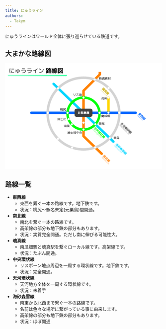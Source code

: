 ```yaml
---
title: にゅうライン
authors:
  - Takym
---
```

にゅうラインはワールド全体に張り巡らせている鉄道です。

## 大まかな路線図
<img src="2019-09-16-route-map.png" alt="大まかな路線図" title="2019/09/16 の路線図" width="512" />

## 路線一覧
* **東西線**
	* 東西を繋ぐ一本の路線です。地下鉄です。
	* 状況：桃尻～駅名未定(元栗鳥)間開通。
* **南北線**
	* 南北を繋ぐ一本の路線です。
	* 高架線の部分も地下鉄の部分もあります。
	* 状況：実質完全開通。ただし南に伸びる可能性大。
* **魂真線**
	* 南瓜畑駅と魂真駅を繋ぐローカル線です。高架線です。
	* 状況：たぶん開通。
* **中央環状線**
	* リスポーン地点周辺を一周する環状線です。地下鉄です。
	* 状況：完全開通。
* **天河環状線**
	* 天河地方全体を一周する環状線です。
	* 状況：未着手
* **海砂森雪線**
	* 南東から北西まで繋ぐ一本の路線です。
	* 名前は色々な場所に繋がっている事に由来します。
	* 高架線の部分も地下鉄の部分もあります。
	* 状況：ほぼ開通
